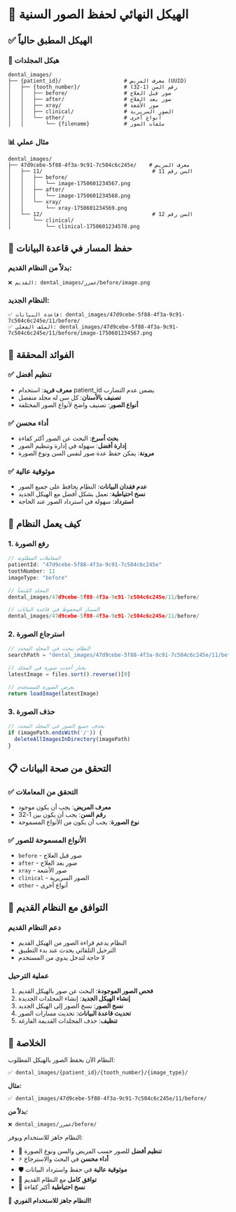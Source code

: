 # 🦷 الهيكل النهائي لحفظ الصور السنية

## ✅ الهيكل المطبق حالياً

### 📁 هيكل المجلدات
```
dental_images/
├── {patient_id}/                    # معرف المريض (UUID)
│   ├── {tooth_number}/              # رقم السن (1-32)
│   │   ├── before/                  # صور قبل العلاج
│   │   ├── after/                   # صور بعد العلاج
│   │   ├── xray/                    # صور الأشعة
│   │   ├── clinical/                # الصور السريرية
│   │   └── other/                   # أنواع أخرى
│   │       └── {filename}           # ملفات الصور
```

### 📊 مثال عملي
```
dental_images/
├── 47d9cebe-5f88-4f3a-9c91-7c504c6c245e/    # معرف المريض
│   ├── 11/                                   # السن رقم 11
│   │   ├── before/
│   │   │   └── image-1750601234567.png
│   │   ├── after/
│   │   │   └── image-1750601234568.png
│   │   └── xray/
│   │       └── xray-1750601234569.png
│   └── 12/                                   # السن رقم 12
│       └── clinical/
│           └── clinical-1750601234570.png
```

## 💾 حفظ المسار في قاعدة البيانات

### بدلاً من النظام القديم:
```
❌ القديم: dental_images/عمرر/before/image.png
```

### النظام الجديد:
```
✅ قاعدة البيانات: dental_images/47d9cebe-5f88-4f3a-9c91-7c504c6c245e/11/before/
✅ الملف الفعلي: dental_images/47d9cebe-5f88-4f3a-9c91-7c504c6c245e/11/before/image-1750601234567.png
```

## 🎯 الفوائد المحققة

### ✅ تنظيم أفضل
- **معرف فريد**: استخدام patient_id يضمن عدم التضارب
- **تصنيف بالأسنان**: كل سن له مجلد منفصل
- **أنواع الصور**: تصنيف واضح لأنواع الصور المختلفة

### ✅ أداء محسن
- **بحث أسرع**: البحث عن الصور أكثر كفاءة
- **إدارة أفضل**: سهولة في إدارة وتنظيم الصور
- **مرونة**: يمكن حفظ عدة صور لنفس السن ونوع الصورة

### ✅ موثوقية عالية
- **عدم فقدان البيانات**: النظام يحافظ على جميع الصور
- **نسخ احتياطية**: تعمل بشكل أفضل مع الهيكل الجديد
- **استرداد**: سهولة في استرداد الصور عند الحاجة

## 🔧 كيف يعمل النظام

### 1. رفع الصورة
```javascript
// المعاملات المطلوبة
patientId: "47d9cebe-5f88-4f3a-9c91-7c504c6c245e"
toothNumber: 11
imageType: "before"

// المجلد المُنشأ
dental_images/47d9cebe-5f88-4f3a-9c91-7c504c6c245e/11/before/

// المسار المحفوظ في قاعدة البيانات
dental_images/47d9cebe-5f88-4f3a-9c91-7c504c6c245e/11/before/
```

### 2. استرجاع الصورة
```javascript
// النظام يبحث في المجلد المحدد
searchPath = "dental_images/47d9cebe-5f88-4f3a-9c91-7c504c6c245e/11/before/"

// يختار أحدث صورة في المجلد
latestImage = files.sort().reverse()[0]

// يعرض الصورة للمستخدم
return loadImage(latestImage)
```

### 3. حذف الصورة
```javascript
// يحذف جميع الصور في المجلد المحدد
if (imagePath.endsWith('/')) {
  deleteAllImagesInDirectory(imagePath)
}
```

## 📋 التحقق من صحة البيانات

### ✅ التحقق من المعاملات
- **معرف المريض**: يجب أن يكون موجود
- **رقم السن**: يجب أن يكون بين 1-32
- **نوع الصورة**: يجب أن يكون من الأنواع المسموحة

### ✅ الأنواع المسموحة للصور
- `before` - صور قبل العلاج
- `after` - صور بعد العلاج
- `xray` - صور الأشعة
- `clinical` - الصور السريرية
- `other` - أنواع أخرى

## 🔄 التوافق مع النظام القديم

### دعم النظام القديم
- النظام يدعم قراءة الصور من الهيكل القديم
- الترحيل التلقائي يحدث عند بدء التطبيق
- لا حاجة لتدخل يدوي من المستخدم

### عملية الترحيل
1. **فحص الصور الموجودة**: البحث عن صور بالهيكل القديم
2. **إنشاء الهيكل الجديد**: إنشاء المجلدات الجديدة
3. **نسخ الصور**: نسخ الصور إلى الهيكل الجديد
4. **تحديث قاعدة البيانات**: تحديث مسارات الصور
5. **تنظيف**: حذف المجلدات القديمة الفارغة

## 🚀 الخلاصة

النظام الآن يحفظ الصور بالهيكل المطلوب:

```
✅ dental_images/{patient_id}/{tooth_number}/{image_type}/
```

**مثال:**
```
✅ dental_images/47d9cebe-5f88-4f3a-9c91-7c504c6c245e/11/before/
```

**بدلاً من:**
```
❌ dental_images/عمرر/before/
```

النظام جاهز للاستخدام ويوفر:
- 🎯 **تنظيم أفضل** للصور حسب المريض والسن ونوع الصورة
- ⚡ **أداء محسن** في البحث والاسترجاع
- 🛡️ **موثوقية عالية** في حفظ واسترداد البيانات
- 🔄 **توافق كامل** مع النظام القديم
- 💾 **نسخ احتياطية** أكثر كفاءة

🎉 **النظام جاهز للاستخدام الفوري!**
